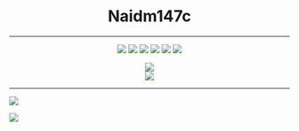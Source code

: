<h1 align="center">Naidm147c</h1>

---

<p align="center">
<img src="https://img.shields.io/badge/HTML-E34F26?style=for-the-badge&logo=html5&logoColor=white" />
<img src="https://img.shields.io/badge/CSS-2449d8?style=for-the-badge&logo=css3&logoColor=white" />
<img src="https://img.shields.io/badge/JavaScript-F7DF1E?style=for-the-badge&logo=javascript&logoColor=black" />
<img src="https://img.shields.io/badge/-Typescript-2f72bc?style=for-the-badge&logo=typescript&logoColor=white" />
<img src="https://img.shields.io/badge/-Nodejs-3C873A?style=for-the-badge&logo=node.js&logoColor=white" />
<img src="https://img.shields.io/badge/-discord.js-5865f2?style=for-the-badge&logo=discord&logoColor=white" />
</P>

<p align="center">
<img src="https://github-readme-streak-stats.herokuapp.com?user=Nadim147c&theme=blueberry_duo&hide_border=true&date_format=j%20M%5B%20Y%5D" />
  <br/>
<img src="https://github-readme-stats.vercel.app/api?username=Nadim147c&show_icons=true&count_private=true&theme=tokyonight&hide_border=true&bg_color=0000" />
</P>

---

![](https://activity-graph.herokuapp.com/graph?username=Nadim147c&bg_color=0000&color=38bdae&line=38bdae&point=FFFFFF&hide_border=true)

![](https://github-readme-stats.vercel.app/api/top-langs/?username=Nadim147c&langs_count=9&count_private=true&layout=compact&hide_border=true&bg_color=0000&text_color=38bdae)
